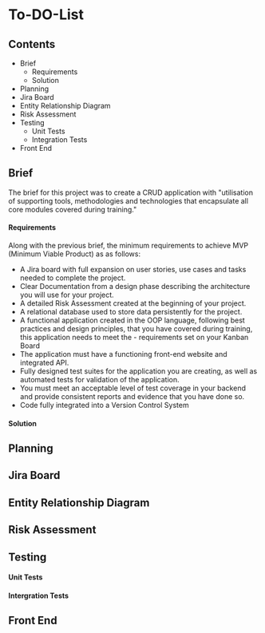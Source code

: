 # To-DO-List

## Contents 

- Brief
  - Requirements
  - Solution
- Planning
- Jira Board
- Entity Relationship Diagram 
- Risk Assessment
- Testing
   - Unit Tests
   - Integration Tests
- Front End 

## Brief
The brief for this project was to create a CRUD application with "utilisation of supporting tools, methodologies and technologies that encapsulate all core modules covered during training."

#### Requirements
Along with the previous brief, the minimum requirements to achieve MVP (Minimum Viable Product) as as follows:
- A Jira board with full expansion on user stories, use cases and tasks needed to complete the project.
- Clear Documentation from a design phase describing the architecture you will use for your project.
- A detailed Risk Assessment created at the beginning of your project.
- A relational database used to store data persistently for the project.
- A functional application created in the OOP language, following best practices and design principles, that you have covered during training, this application needs to meet the - requirements set on your Kanban Board
- The application must have a functioning front-end website and integrated API.
- Fully designed test suites for the application you are creating, as well as automated tests for validation of the application.
- You must meet an acceptable level of test coverage in your backend and provide consistent reports and evidence that you have done so.
- Code fully integrated into a Version Control System

#### Solution

## Planning

## Jira Board

## Entity Relationship Diagram 

## Risk Assessment

## Testing

#### Unit Tests

#### Intergration Tests

## Front End
